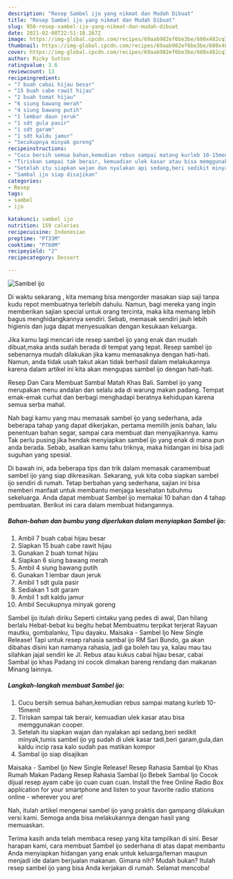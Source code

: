 ```yaml
---
description: "Resep Sambel ijo yang nikmat dan Mudah Dibuat"
title: "Resep Sambel ijo yang nikmat dan Mudah Dibuat"
slug: 950-resep-sambel-ijo-yang-nikmat-dan-mudah-dibuat
date: 2021-02-08T22:51:18.267Z
image: https://img-global.cpcdn.com/recipes/69aab982ef6be3be/680x482cq70/sambel-ijo-foto-resep-utama.jpg
thumbnail: https://img-global.cpcdn.com/recipes/69aab982ef6be3be/680x482cq70/sambel-ijo-foto-resep-utama.jpg
cover: https://img-global.cpcdn.com/recipes/69aab982ef6be3be/680x482cq70/sambel-ijo-foto-resep-utama.jpg
author: Ricky Sutton
ratingvalue: 3.6
reviewcount: 13
recipeingredient:
- "7 buah cabai hijau besar"
- "15 buah cabe rawit hijau"
- "2 buah tomat hijau"
- "6 siung bawang merah"
- "4 siung bawang putih"
- "1 lembar daun jeruk"
- "1 sdt gula pasir"
- "1 sdt garam"
- "1 sdt kaldu jamur"
- "Secukupnya minyak goreng"
recipeinstructions:
- "Cucu bersih semua bahan,kemudian rebus sampai matang kurleb 10-15menit"
- "Tiriskan sampai tak berair, kemuadian ulek kasar atau bisa memggunakan cooper."
- "Setelah itu siapkan wajan dan nyalakan api sedang,beri sedikit minyak,tumis sambel ijo yg sudah di ulek kasar tadi,beri garam,gula,dan kaldu incip rasa kalo sudah pas matikan kompor"
- "Sambal ijo siap disajikan"
categories:
- Resep
tags:
- sambel
- ijo

katakunci: sambel ijo 
nutrition: 159 calories
recipecuisine: Indonesian
preptime: "PT33M"
cooktime: "PT60M"
recipeyield: "2"
recipecategory: Dessert

---
```



![Sambel ijo](https://img-global.cpcdn.com/recipes/69aab982ef6be3be/680x482cq70/sambel-ijo-foto-resep-utama.jpg)

Di waktu  sekarang , kita memang bisa mengorder masakan siap saji tanpa kudu repot membuatnya terlebih dahulu. Namun, bagi mereka yang ingin memberikan sajian special untuk orang tercinta, maka kita memang lebih bagus menghidangkannya sendiri. Sebab, memasak sendiri jauh lebih higienis dan juga dapat menyesuaikan dengan kesukaan keluarga.

Jika kamu lagi mencari ide resep sambel ijo yang enak dan mudah dibuat,maka anda sudah berada di tempat yang tepat. Resep sambel ijo  sebenarnya mudah dilakukan jika kamu memasaknya dengan hati-hati. Namun, anda tidak usah takut akan tidak berhasil dalam melakukannya 
karena dalam artikel ini kita akan mengupas sambel ijo dengan hati-hati.  

Resep Dan Cara Membuat Sambal Matah Khas Bali. Sambel ijo yang merupakan menu andalan dan selalu ada di warung makan padang. Tempat emak-emak curhat dan berbagi menghadapi beratnya kehidupan karena semua serba mahal.

Nah bagi kamu yang mau memasak sambel ijo yang sederhana, ada beberapa tahap yang dapat dikerjakan, pertama memilih jenis bahan, lalu penentuan bahan segar, sampai cara membuat dan menyajikannya. kamu Tak perlu pusing jika hendak menyiapkan sambel ijo yang enak di mana pun anda berada. Sebab, asalkan kamu  tahu triknya, maka hidangan ini bisa jadi suguhan yang spesial.

Di bawah ini, ada beberapa tips dan trik dalam memasak caramembuat sambel ijo yang siap dikreasikan. Sekarang, yuk kita coba siapkan sambel ijo sendiri di rumah. Tetap berbahan yang sederhana, sajian ini bisa memberi manfaat untuk membantu menjaga kesehatan tubuhmu sekeluarga. Anda dapat membuat Sambel ijo memakai 10 bahan dan 4 tahap pembuatan. Berikut ini cara dalam membuat hidangannya.

<!--inarticleads1-->

##### Bahan-bahan dan bumbu yang diperlukan dalam menyiapkan Sambel ijo:

1. Ambil 7 buah cabai hijau besar
1. Siapkan 15 buah cabe rawit hijau
1. Gunakan 2 buah tomat hijau
1. Siapkan 6 siung bawang merah
1. Ambil 4 siung bawang putih
1. Gunakan 1 lembar daun jeruk
1. Ambil 1 sdt gula pasir
1. Sediakan 1 sdt garam
1. Ambil 1 sdt kaldu jamur
1. Ambil Secukupnya minyak goreng


Sambel ijo itulah diriku Seperti cintaku yang pedes di awal, Dan hilang berlalu Hebat-bebat ku begitu hebat Membuatmu terpikat terjerat Rayuan mautku, gombalanku, Tipu dayaku. Maisaka - Sambel Ijo New Single Release! Tapi untuk resep rahasia sambal ijo RM Sari Bundo, ga akan dibahas disini kan namanya rahasia, jadi ga boleh tau ya, kalau mau tau silahkan jajal sendiri ke Jl. Rebus atau kukus cabai hijau besar, cabai Sambal ijo khas Padang ini cocok dimakan bareng rendang dan makanan Minang lainnya. 

<!--inarticleads2-->

##### Langkah-langkah membuat Sambel ijo:

1. Cucu bersih semua bahan,kemudian rebus sampai matang kurleb 10-15menit
1. Tiriskan sampai tak berair, kemuadian ulek kasar atau bisa memggunakan cooper.
1. Setelah itu siapkan wajan dan nyalakan api sedang,beri sedikit minyak,tumis sambel ijo yg sudah di ulek kasar tadi,beri garam,gula,dan kaldu incip rasa kalo sudah pas matikan kompor
1. Sambal ijo siap disajikan


Maisaka - Sambel Ijo New Single Release! Resep Rahasia Sambal Ijo Khas Rumah Makan Padang Resep Rahasia Sambal Ijo Bebek Sambal Ijo Cocok dijual resep ayam cabe ijo cuan cuan cuan. Install the free Online Radio Box application for your smartphone and listen to your favorite radio stations online - wherever you are! 

Nah, itulah artikel mengenai  sambel ijo  yang praktis dan gampang dilakukan versi kami. Semoga anda bisa melakukannya dengan hasil yang memuaskan. 

Terima kasih anda telah membaca resep yang kita tampilkan di sini. Besar harapan kami, cara membuat  Sambel ijo sederhana di atas dapat membantu Anda menyiapkan hidangan yang enak untuk keluarga/teman maupun menjadi ide dalam berjualan makanan. Gimana nih? Mudah bukan? Itulah resep sambel ijo yang bisa Anda kerjakan di rumah. Selamat mencoba!


